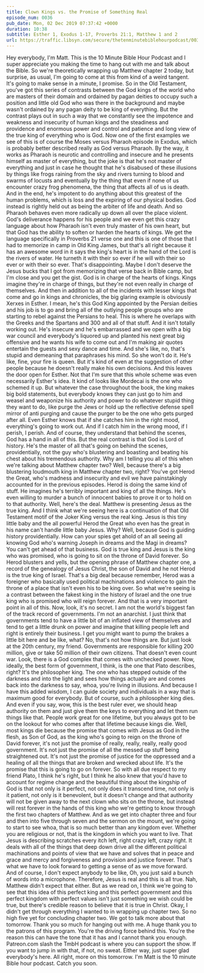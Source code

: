 ```yaml
---
title: Clown Kings vs. the Promise of Something Real
episode_num: 0036
pub_date: Mon, 02 Dec 2019 07:37:42 +0000
duration: 10:38
subtitle: Esther 1, Exodus 1-17, Proverbs 21:1, Matthew 1 and 2
url: https://traffic.libsyn.com/secure/thetenminutebiblehourpodcast/0036_-_Clown_Kings_vs._the_Promise_of_Something_Real.mp3
---
```


 Hey everybody, I'm Matt. This is the 10 Minute Bible Hour Podcast and I super appreciate you making the time to hang out with me and talk about the Bible. So we're theoretically wrapping up Matthew chapter 2 today, but surprise, as usual, I'm going to come at this from kind of a weird tangent. It's going to make sense in a minute, I promise. So in the Old Testament, you've got this series of contrasts between the God kings of the world who are masters of their domain and ordained by pagan deities to occupy such a position and little old God who was there in the background and maybe wasn't ordained by any pagan deity to be king of everything. But the contrast plays out in such a way that we constantly see the impotence and weakness and insecurity of human kings and the steadiness and providence and enormous power and control and patience and long view of the true king of everything who is God. Now one of the first examples we see of this is of course the Moses versus Pharaoh episode in Exodus, which is probably better described really as God versus Pharaoh. By the way, it works as Pharaoh is neurotic and controlling and insecure and he presents himself as master of everything, but the joke is that he's not master of everything and just in case he thought that he's disabused of these illusions by things like frogs raining from the sky and rivers turning to blood and swarms of locusts and eventually by the thing that even if none of us encounter crazy frog phenomena, the thing that affects all of us is death. And in the end, he's impotent to do anything about this greatest of the human problems, which is loss and the expiring of our physical bodies. God instead is rightly held out as being the arbiter of life and death. And so Pharaoh behaves even more radically up down all over the place violent. God's deliverance happens for his people and we even get this crazy language about how Pharaoh isn't even truly master of his own heart, but that God has the ability to soften or harden the hearts of kings. We get the language specifically in Proverbs 21 verse one and this is one of those that I had to memorize in camp in Old King James, but that's all right because it has an awesome word in it says the king's heart is in the hand of the Lord is the rivers of water. He turneth it with their so ever if he will with their so ever or with their so ever. That's disappointing. Maybe I don't deserve the Jesus bucks that I got from memorizing that verse back in Bible camp, but I'm close and you get the gist. God is in charge of the hearts of kings. Kings imagine they're in charge of things, but they're not even really in charge of themselves. And then in addition to all of the incidents with lesser kings that come and go in kings and chronicles, the big glaring example is obviously Xerxes in Esther. I mean, he's this God King appointed by the Persian deities and his job is to go and bring all of the outlying people groups who are starting to rebel against the Persians to heal. This is where he overlaps with the Greeks and the Spartans and 300 and all of that stuff. And it isn't totally working out. He's insecure and he's embarrassed and we open with a big war council and everybody's liquored up and planted his next great big offensive and he wants his wife to come out and I'm making air quotes entertain the guests and sexy dance and time. And she's like, no, that's stupid and demeaning that paraphrases his mind. So she won't do it. He's like, fine, your fire is queen. But it's kind of even at the suggestion of other people because he doesn't really make his own decisions. And this leaves the door open for Esther. Not that I'm sure that this whole scheme was even necessarily Esther's idea. It kind of looks like Mordecai is the one who schemed it up. But whatever the case throughout the book, the king makes big bold statements, but everybody knows they can just go to him and weasel and weaponize his authority and power to do whatever stupid thing they want to do, like purge the Jews or hold up the reflective defense spell mirror of anti purging and cause the purger to be the one who gets purged after all. Even Esther knows that if she catches him in the right mood, everything's going to work out. And if I catch him in the wrong mood, if I perish, I perish. And of course, they understand that behind the scenes, God has a hand in all of this. But the real contrast is that God is Lord of history. He's the master of all that's going on behind the scenes, providentially, not the guy who's blustering and boasting and beating his chest about his tremendous authority. Why am I telling you all of this when we're talking about Matthew chapter two? Well, because there's a big blustering loudmouth king in Matthew chapter two, right? You've got Herod the Great, who's madness and insecurity and evil we have painstakingly accounted for in the previous episodes. Herod is doing the same kind of stuff. He imagines he's terribly important and king of all the things. He's even willing to murder a bunch of innocent babies to prove it or to hold on to that authority. Well, here's the deal. Matthew is presenting Jesus as the true king. And I think what we're seeing here is a continuation of that Old Testament motif of the Joker King versus the real king. Jesus is this tiny little baby and the all powerful Herod the Great who even has the great in his name can't handle little baby Jesus. Why? Well, because God is guiding history providentially. How can your spies get ahold of an all seeing all knowing God who's warning Joseph in dreams and the Magi in dreams? You can't get ahead of that business. God is true king and Jesus is the king who was promised, who is going to sit on the throne of David forever. So Herod blusters and yells, but the opening phrase of Matthew chapter one, a record of the genealogy of Jesus Christ, the son of David and he not Herod is the true king of Israel. That's a big deal because remember, Herod was a foreigner who basically used political machinations and violence to gain the throne of a place that isn't even his to be king over. So what we're seeing is a contrast between the fakest king in the history of Israel and the one true king who is promised who will reign forever. And that is a very important point in all of this. Now, look, it's no secret. I am not the world's biggest fan of the track record of governments. I'm not an anarchist. I just think that governments tend to have a little bit of an inflated view of themselves and tend to get a little drunk on power and imagine that killing people left and right is entirely their business. I get you might want to pump the brakes a little bit here and be like, what? No, that's not how things are. But just look at the 20th century, my friend. Governments are responsible for killing 200 million, give or take 50 million of their own citizens. That doesn't even count war. Look, there is a God complex that comes with unchecked power. Now, ideally, the best form of government, I think, is the one that Plato describes, right? It's the philosopher king. The one who has stepped outside of the darkness and into the light and sees how things actually are and comes back into the darkness to say, whoa, you're living in illusions. And because I have this added wisdom, I can guide society and individuals in a way that is maximum good for everybody. But of course, such a philosopher king dies. And even if you say, wow, this is the best ruler ever, we should heap authority on them and just give them the keys to everything and let them run things like that. People work great for one lifetime, but you always got to be on the lookout for who comes after that lifetime because kings die. Well, most kings die because the promise that comes with Jesus as God in the flesh, as Son of God, as the king who's going to reign on the throne of David forever, it's not just the promise of really, really, really, really good government. It's not just the promise of all the messed up stuff being straightened out. It's not just the promise of justice for the oppressed and a healing of all the things that are broken and wrecked about life. It's the promise that this is going to go on forever. So with all due respect to my friend Plato, I think he's right, but I think he also knew that you'd have to account for regime change and the beautiful thing about the kingship of God is that not only is it perfect, not only does it transcend time, not only is it patient, not only is it benevolent, but it doesn't change and that authority will not be given away to the next clown who sits on the throne, but instead will rest forever in the hands of this king who we're getting to know through the first two chapters of Matthew. And as we get into chapter three and four and then into five through seven and the sermon on the mount, we're going to start to see whoa, that is so much better than any kingdom ever. Whether you are religious or not, that is the kingdom in which you want to live. That Jesus is describing scratches every itch left, right crazy left, crazy right. It deals with all of the things that deep down drive all the different political machinations and points of view that we have and solves that in peace and grace and mercy and forgiveness and provision and justice forever. That's what we have to look forward to getting a sense of as we move forward. And of course, I don't expect anybody to be like, Oh, you just said a bunch of words into a microphone. Therefore, Jesus is real and this is all true. Nah, Matthew didn't expect that either. But as we read on, I think we're going to see that this idea of this perfect king and this perfect government and this perfect kingdom with perfect values isn't just something we wish could be true, but there's credible reason to believe that it is true in Christ. Okay, I didn't get through everything I wanted to in wrapping up chapter two. So no high five yet for concluding chapter two. We got to talk more about that tomorrow. Thank you so much for hanging out with me. A huge thank you to the patrons of this program. You're the driving force behind this. You're the reason this can have the tone that it has and I cannot thank you enough. Patreon.com slash the TmbH podcast is where you can support the show. If you want to jump in with that, if not, no sweat. Either way, just super glad everybody's here. All right, more on this tomorrow. I'm Matt is the 10 minute Bible hour podcast. Catch you soon.